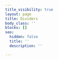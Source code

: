 ```yaml
---
title_visibility: true
layout: page
title: Dividers
body_class: ''
blocks: []
seo:
  hidden: false
  title: ''
  description: ''

---
```

